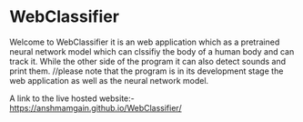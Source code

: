 # WebClassifier
Welcome to WebClassifier it is an web application which as a pretrained neural network model which can clssifiy the body of a human body and can track it. 
While the other side of the program it can also detect sounds and print them.
//please note that the program is in its development stage the web application as well as the neural network model.


A link to the live hosted website:- https://anshmamgain.github.io/WebClassifier/

